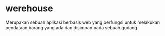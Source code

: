 # werehouse
Merupakan sebuah aplikasi berbasis web yang berfungsi untuk melakukan pendataan barang yang ada dan disimpan pada sebuah gudang.
